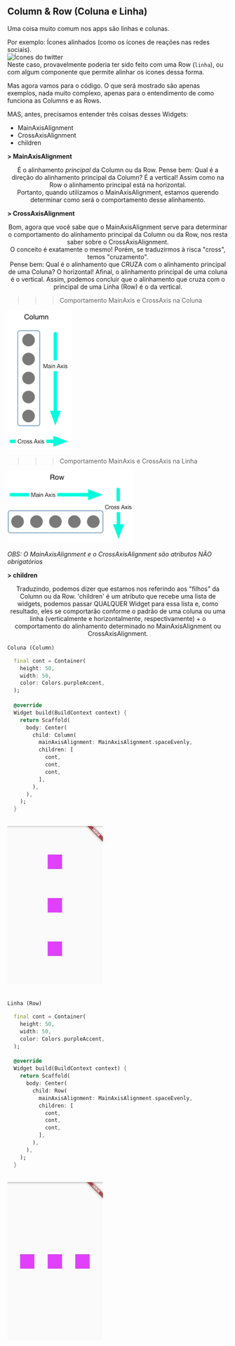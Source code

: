 ## Column & Row (Coluna e Linha)

Uma coisa muito comum nos apps são linhas e colunas.

Por exemplo: Ícones alinhados (como os ícones de reações nas redes sociais).
<br/><img src='../../assets/row-twitter.jpg' title='Ícones do twitter'> <br/>
Neste caso, provavelmente poderia ter sido feito com uma Row (`linha`), ou com algum componente que permite alinhar os ícones dessa forma.

Mas agora vamos para o código. O que será mostrado são apenas exemplos, nada muito complexo, apenas para o entendimento de como funciona as Columns e as Rows.

MAS, antes, precisamos entender três coisas desses Widgets:

- MainAxisAlignment
- CrossAxisAlignment
- children

<b> > MainAxisAlignment</b>

<div align='center'>
  É o alinhamento <i>principal</i> da Column ou da Row. Pense bem: Qual é a direção do alinhamento principal da Column? É a vertical! Assim como na Row o alinhamento principal está na horizontal. </br>
  Portanto, quando utilizamos o MainAxisAlignment, estamos querendo determinar como será o comportamento desse alinhamento.
</div>

<b> > CrossAxisAlignment</b>

<div align='center'>
  Bom, agora que você sabe que o MainAxisAlignment serve para determinar o comportamento do alinhamento principal da Column ou da Row, nos resta saber sobre o CrossAxisAlignment. </br>
  O conceito é exatamente o mesmo! Porém, se traduzirmos à risca "cross", temos "cruzamento". </br>
  Pense bem: Qual é o alinhamento que CRUZA com o alinhamento principal de uma Coluna? O horizontal! Afinal, o alinhamento principal de uma coluna é o vertical.
  Assim, podemos concluir que o alinhamento que cruza com o principal de uma Linha (Row) é o da vertical.
</div>

> > > Comportamento MainAxis e CrossAxis na Coluna

<img src='../../../assets/mccolumn.png'>

> > > Comportamento MainAxis e CrossAxis na Linha

<img src='../../../assets/mcrow.png'>

<i>OBS: O MainAxisAlignment e o CrossAxisAlignment são atríbutos NÃO obrigatórios</i>

<b> > children</b>

<div align='center'>
  Traduzindo, podemos dizer que estamos nos referindo aos "filhos" da Column ou da Row. 'children' é um atríbuto que recebe uma lista de widgets, podemos passar QUALQUER Widget para essa lista e, como resultado, eles se comportarão conforme o padrão de uma coluna ou uma linha (verticalmente e horizontalmente, respectivamente) + o comportamento do alinhamento determinado no MainAxisAlignment ou CrossAxisAlignment.
</div>

`Coluna (Column)`

```dart
  final cont = Container(
    height: 50,
    width: 50,
    color: Colors.purpleAccent,
  );

  @override
  Widget build(BuildContext context) {
    return Scaffold(
      body: Center(
        child: Column(
          mainAxisAlignment: MainAxisAlignment.spaceEvenly,
          children: [
            cont,
            cont,
            cont,
          ],
        ),
      ),
    );
  }
```

<br/>
<img src='../../../assets/column.jpg' height=360>
<br/><br/>

`Linha (Row)`

```dart
  final cont = Container(
    height: 50,
    width: 50,
    color: Colors.purpleAccent,
  );

  @override
  Widget build(BuildContext context) {
    return Scaffold(
      body: Center(
        child: Row(
          mainAxisAlignment: MainAxisAlignment.spaceEvenly,
          children: [
            cont,
            cont,
            cont,
          ],
        ),
      ),
    );
  }
```

<br/>
<img src='../../../assets/row.jpg' height=360>
<br/><br/>
